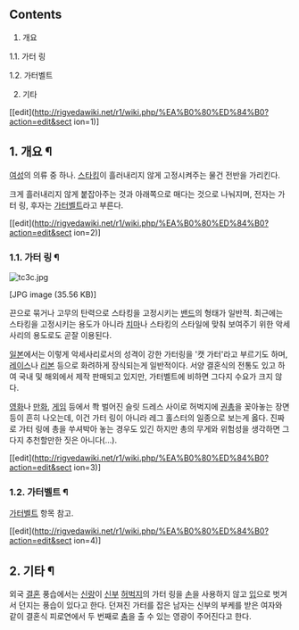 ## Contents

    

1. 개요 
    

1.1. 가터 링

1.2. 가터벨트

2. 기타 

[[edit](http://rigvedawiki.net/r1/wiki.php/%EA%B0%80%ED%84%B0?action=edit&sect
ion=1)]

## 1. 개요 ¶

[여성](%EC%97%AC%EC%84%B1.md)의 의류 중 하나.
[스타킹](%EC%8A%A4%ED%83%80%ED%82%B9.md)이 흘러내리지 않게 고정시켜주는 물건 전반을 가리킨다.

  

크게 흘러내리지 않게 붙잡아주는 것과 아래쪽으로 매다는 것으로 나눠지며, 전자는 가터 링, 후자는
[가터벨트](%EA%B0%80%ED%84%B0%EB%B2%A8%ED%8A%B8.md)라고 부른다.

  

[[edit](http://rigvedawiki.net/r1/wiki.php/%EA%B0%80%ED%84%B0?action=edit&sect
ion=2)]

### 1.1. 가터 링 ¶

![tc3c.jpg](//rv.wkcdn.net/http://rigvedawiki.net/r1/pds/tc3c.jpg)

[JPG image (35.56 KB)]

  

끈으로 묶거나 고무의 탄력으로 스타킹을 고정시키는 [밴드](%EB%B0%B4%EB%93%9C.md)의 형태가 일반적. 최근에는 스타킹을
고정시키는 용도가 아니라 [치마](%EC%B9%98%EB%A7%88.md)나 스타킹의 스타일에 맞춰 보여주기 위한 악세사리의 용도로도
곧잘 이용된다.

  

[일본](%EC%9D%BC%EB%B3%B8.md)에서는 이렇게 악세사리로서의 성격이 강한 가터링을 '캣 가터'라고 부르기도 하며,
[레이스](%EB%A0%88%EC%9D%B4%EC%8A%A4.md)나 [리본](%EB%A6%AC%EB%B3%B8.md) 등으로
화려하게 장식되는게 일반적이다. 서양 결혼식의 전통도 있고 하여 국내 및 해외에서 제작 판매되고 있지만, 가터벨트에 비하면 그다지 수요가
크지 않다.

  

[영화](%EC%98%81%ED%99%94.md)나 [만화](%EB%A7%8C%ED%99%94.md),
[게임](%EA%B2%8C%EC%9E%84.md) 등에서 쫙 벌어진 슬릿 드레스 사이로 허벅지에
[권총](%EA%B6%8C%EC%B4%9D.md)을 꽂아놓는 장면 등이 흔히 나오는데, 이건 가터 링이 아니라 레그 홀스터의 일종으로
보는게 옳다. 진짜로 가터 링에 총을 쑤셔박아 놓는 경우도 있긴 하지만 총의 무게와 위험성을 생각하면 그다지 추천할만한 짓은
아니다(...).

  

[[edit](http://rigvedawiki.net/r1/wiki.php/%EA%B0%80%ED%84%B0?action=edit&sect
ion=3)]

### 1.2. 가터벨트 ¶

[가터벨트](%EA%B0%80%ED%84%B0%EB%B2%A8%ED%8A%B8.md) 항목 참고.

  

[[edit](http://rigvedawiki.net/r1/wiki.php/%EA%B0%80%ED%84%B0?action=edit&sect
ion=4)]

## 2. 기타 ¶

외국 [결혼](%EA%B2%B0%ED%98%BC.md) 풍습에서는 [신랑](%EC%8B%A0%EB%9E%91.md)이
[신부](%EC%8B%A0%EB%B6%80.md) [허벅지](%ED%97%88%EB%B2%85%EC%A7%80.md)의 가터 링을
[손](%EC%86%90.md)을 사용하지 않고 [입](%EC%9E%85.md)으로 벗겨서 던지는 풍습이 있다고 한다. 던져진
가터를 잡은 남자는 신부의 부케를 받은 여자와 같이 결혼식 피로연에서 두 번째로 [춤](%EC%B6%A4.md)을 출 수 있는 영광이
주어진다고 한다.

  

